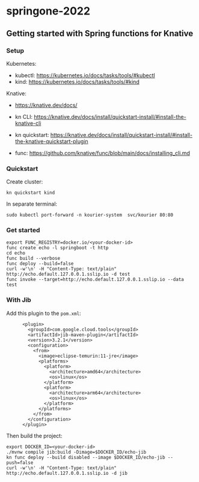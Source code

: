 # springone-2022

## Getting started with Spring functions for Knative

### Setup

Kubernetes:

- kubectl: https://kubernetes.io/docs/tasks/tools/#kubectl
- kind: https://kubernetes.io/docs/tasks/tools/#kind

Knative:

- https://knative.dev/docs/

- kn CLI: https://knative.dev/docs/install/quickstart-install/#install-the-knative-cli

- kn quickstart: https://knative.dev/docs/install/quickstart-install/#install-the-knative-quickstart-plugin 

- func: https://github.com/knative/func/blob/main/docs/installing_cli.md


### Quickstart

Create cluster:

```
kn quickstart kind 
```

In separate terminal:

```
sudo kubectl port-forward -n kourier-system  svc/kourier 80:80
```

### Get started

```
export FUNC_REGISTRY=docker.io/<your-docker-id>
func create echo -l springboot -t http
cd echo
func build --verbose
func deploy --build=false
curl -w'\n' -H "Content-Type: text/plain" http://echo.default.127.0.0.1.sslip.io -d test
func invoke --target=http://echo.default.127.0.0.1.sslip.io --data test
```

<!-- ### With Dockerfile

```
export DOCKER_ID=<your-docker-id>
./mvnw clean package
docker build . -t $DOCKER_ID/echo-arm
docker push $DOCKER_ID/echo-arm
kn func deploy --build disabled --image $DOCKER_ID/echo-arm --push=false
curl -w'\n' -H "Content-Type: text/plain" http://echo.default.127.0.0.1.sslip.io -d test
``` -->

### With Jib

Add this plugin to the `pom.xml`:
```
      <plugin>
        <groupId>com.google.cloud.tools</groupId>
        <artifactId>jib-maven-plugin</artifactId>
        <version>3.2.1</version>
        <configuration>
          <from>
            <image>eclipse-temurin:11-jre</image>
            <platforms>
              <platform>
                <architecture>amd64</architecture>
                <os>linux</os>
              </platform>
              <platform>
                <architecture>arm64</architecture>
                <os>linux</os>
              </platform>
            </platforms>
          </from>
        </configuration>
      </plugin>
```

Then build the project:

```
export DOCKER_ID=<your-docker-id>
./mvnw compile jib:build -Dimage=$DOCKER_ID/echo-jib
kn func deploy --build disabled --image $DOCKER_ID/echo-jib --push=false
curl -w'\n' -H "Content-Type: text/plain" http://echo.default.127.0.0.1.sslip.io -d jib
```
